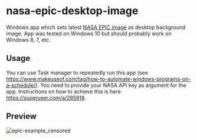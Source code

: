 # nasa-epic-desktop-image
Windows app which sets latest [NASA EPIC image](https://epic.gsfc.nasa.gov/about/api) as desktop background image. App was tested on Windows 10 but should probably work on Windows 8, 7, etc.

## Usage
You can use Task manager to repeatedly run this app (see https://www.makeuseof.com/tag/how-to-automate-windows-programs-on-a-schedule/). You need to provide your NASA API key as argument for the app. Instructions on how to achieve this is here https://superuser.com/a/285918.

## Preview
![epic-example_censored](https://user-images.githubusercontent.com/36102721/215282221-49cf8356-fa0b-4a23-b4e0-9ce95cb556d7.jpg)
